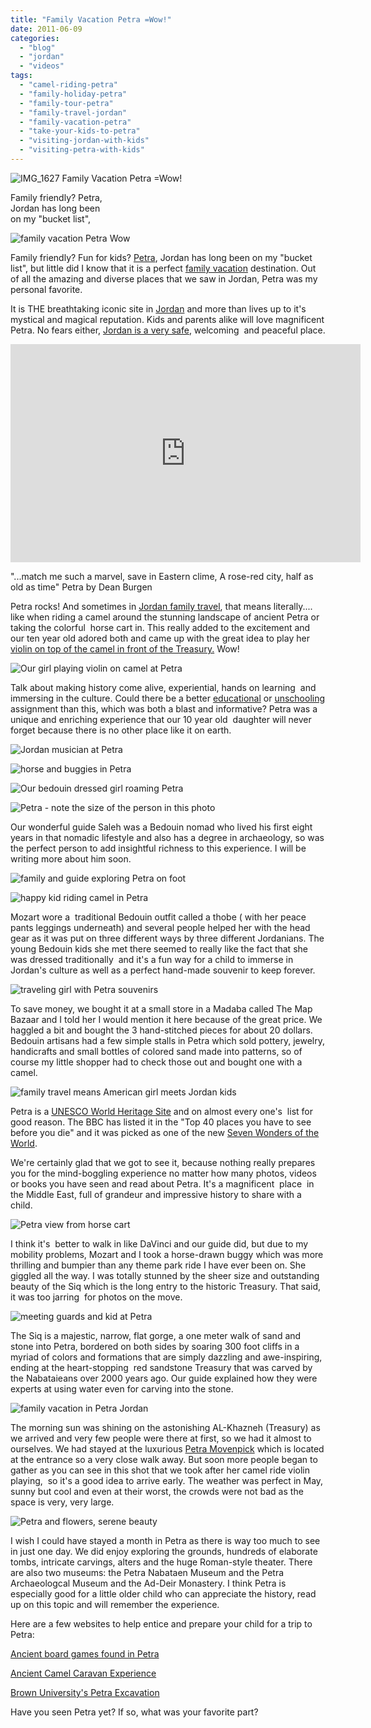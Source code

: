 ```yaml
---
title: "Family Vacation Petra =Wow!"
date: 2011-06-09
categories: 
  - "blog"
  - "jordan"
  - "videos"
tags: 
  - "camel-riding-petra"
  - "family-holiday-petra"
  - "family-tour-petra"
  - "family-travel-jordan"
  - "family-vacation-petra"
  - "take-your-kids-to-petra"
  - "visiting-jordan-with-kids"
  - "visiting-petra-with-kids"
---
```


![IMG_1627](https://pub-ac94b3f306b24c0dba4238943c97f2e1.r2.dev/6a00e5502a95078833015432e40fef970c.jpg) Family Vacation Petra =Wow!

Family friendly? Petra,  
Jordan has long been  
on my "bucket list",

<!--more-->

![family vacation Petra Wow](https://pub-ac94b3f306b24c0dba4238943c97f2e1.r2.dev/6a00e5502a9507883301538f10284a970b.jpg)

Family friendly? Fun for kids? [Petra](http://en.wikipedia.org/wiki/Petra "Petra"), Jordan has long been on my "bucket list", but little did I know that it is a perfect [family vacation](http://soultravelers3new.local/2011/05/jordan-tourismsmartest-.html#more "Jordan family vacation") destination. Out of all the amazing and diverse places that we saw in Jordan, Petra was my personal favorite.  
  
It is THE breathtaking iconic site in [Jordan](http://en.wikipedia.org/wiki/Jordan "Jordan") and more than lives up to it's mystical and magical reputation. Kids and parents alike will love magnificent Petra. No fears either, [Jordan is a very safe](http://soultravelers3new.local/2011/05/jordan-family-travel-is-it-safe.html "jordan is safe for family travel"), welcoming  and peaceful place.  
  
  

<iframe src="http://www.youtube.com/embed/Vobwwib8dic?rel=0" frameborder="0" height="349" width="560"></iframe>

  
  
"...match me such a marvel, save in Eastern clime, A rose-red city, half as old as time" Petra by Dean Burgen  
  
Petra rocks! And sometimes in [Jordan family travel](http://soultravelers3new.local/2011/06/cooking-at-four-seasons-amman.html "jordan family travel"), that means literally.... like when riding a camel around the stunning landscape of ancient Petra or taking the colorful  horse cart in. This really added to the excitement and our ten year old adored both and came up with the great idea to play her [violin on top of the camel in front of the Treasury.](http://www.youtube.com/watch?v=Vobwwib8dic "girl on camel playing violin in Petra ") Wow!  
  
![Our girl playing violin on camel at Petra](https://pub-ac94b3f306b24c0dba4238943c97f2e1.r2.dev/6a00e5502a95078833014e8903cab8970d.jpg)  
  
  
  
Talk about making history come alive, experiential, hands on learning  and immersing in the culture. Could there be a better [educational](http://soultravelers3new.local/2010/03/long-term-family-travel-homeschool-roadschool-world-school-digitalnomad-lifestyle-design-virtual-.html "education while traveling") or [unschooling](http://soultravelers3new.local/2010/04/family-travel-homeschool-education-global-students-lifestyle-design-location-independent-4hww-around.html "unschooling travel") assignment than this, which was both a blast and informative? Petra was a unique and enriching experience that our 10 year old  daughter will never forget because there is no other place like it on earth.  
  
![Jordan musician at Petra](https://pub-ac94b3f306b24c0dba4238943c97f2e1.r2.dev/6a00e5502a95078833015432e45950970c.jpg)  
  
  
  
![horse and buggies in Petra](https://pub-ac94b3f306b24c0dba4238943c97f2e1.r2.dev/6a00e5502a95078833014e89045268970d.jpg)

![Our bedouin dressed girl roaming Petra](https://pub-ac94b3f306b24c0dba4238943c97f2e1.r2.dev/6a00e5502a95078833014e890457ac970d.jpg)

![Petra - note the size of the person in this photo](https://pub-ac94b3f306b24c0dba4238943c97f2e1.r2.dev/6a00e5502a95078833015432e454af970c.jpg)

Our wonderful guide Saleh was a Bedouin nomad who lived his first eight years in that nomadic lifestyle and also has a degree in archaeology, so was the perfect person to add insightful richness to this experience. I will be writing more about him soon.  
  
![family and guide exploring Petra on foot](https://pub-ac94b3f306b24c0dba4238943c97f2e1.r2.dev/6a00e5502a95078833014e8904a64c970d.jpg)

![happy kid riding camel in Petra](https://pub-ac94b3f306b24c0dba4238943c97f2e1.r2.dev/6a00e5502a95078833015432e4cc57970c.jpg)  
  
  
  
  
Mozart wore a  traditional Bedouin outfit called a thobe ( with her peace pants leggings underneath) and several people helped her with the head gear as it was put on three different ways by three different Jordanians. The young Bedouin kids she met there seemed to really like the fact that she was dressed traditionally  and it's a fun way for a child to immerse in Jordan's culture as well as a perfect hand-made souvenir to keep forever.  
  
![traveling girl with Petra souvenirs ](https://pub-ac94b3f306b24c0dba4238943c97f2e1.r2.dev/6a00e5502a95078833014e8904a8c2970d.jpg)  
  
  
  
To save money, we bought it at a small store in a Madaba called The Map Bazaar and I told her I would mention it here because of the great price. We haggled a bit and bought the 3 hand-stitched pieces for about 20 dollars. Bedouin artisans had a few simple stalls in Petra which sold pottery, jewelry, handicrafts and small bottles of colored sand made into patterns, so of course my little shopper had to check those out and bought one with a camel.  
  
  
![family travel means American girl meets Jordan kids](https://pub-ac94b3f306b24c0dba4238943c97f2e1.r2.dev/6a00e5502a95078833014e8904503f970d.jpg)  
  
  
  
Petra is a [UNESCO World Heritage Site](http://www.unesco.org/new/en/unesco/ "UNesco") and on almost every one's  list for good reason. The BBC has listed it in the "Top 40 places you have to see before you die" and it was picked as one of the new [Seven Wonders of the World](http://en.wikipedia.org/wiki/New_Seven_Wonders_of_the_World "7 wonders of the world").  
  
We're certainly glad that we got to see it, because nothing really prepares you for the mind-boggling experience no matter how many photos, videos or books you have seen and read about Petra. It's a magnificent  place  in the Middle East, full of grandeur and impressive history to share with a child.  
  
![Petra view from horse cart](https://pub-ac94b3f306b24c0dba4238943c97f2e1.r2.dev/6a00e5502a95078833014e8904cbdd970d.jpg)  
  
I think it's  better to walk in like DaVinci and our guide did, but due to my mobility problems, Mozart and I took a horse-drawn buggy which was more thrilling and bumpier than any theme park ride I have ever been on. She giggled all the way. I was totally stunned by the sheer size and outstanding beauty of the Siq which is the long entry to the historic Treasury. That said, it was too jarring  for photos on the move.  
  
![meeting guards and kid at Petra](https://pub-ac94b3f306b24c0dba4238943c97f2e1.r2.dev/6a00e5502a9507883301538f119197970b.jpg)  
  
The Siq is a majestic, narrow, flat gorge, a one meter walk of sand and stone into Petra, bordered on both sides by soaring 300 foot cliffs in a myriad of colors and formations that are simply dazzling and awe-inspiring, ending at the heart-stopping  red sandstone Treasury that was carved by the Nabataieans over 2000 years ago. Our guide explained how they were experts at using water even for carving into the stone.

  
![family vacation in Petra Jordan](https://pub-ac94b3f306b24c0dba4238943c97f2e1.r2.dev/6a00e5502a95078833014e8904d6f2970d.jpg)  
  
  
The morning sun was shining on the astonishing AL-Khazneh (Treasury) as we arrived and very few people were there at first, so we had it almost to ourselves. We had stayed at the luxurious [Petra Movenpick](http://www.moevenpick-hotels.com/en/pub/your_hotels/worldmap/petra/overview.cfm  "movenpick petra hotel") which is located at the entrance so a very close walk away. But soon more people began to gather as you can see in this shot that we took after her camel ride violin playing,  so it's a good idea to arrive early. The weather was perfect in May, sunny but cool and even at their worst, the crowds were not bad as the space is very, very large.  
  
![Petra and flowers, serene beauty](https://pub-ac94b3f306b24c0dba4238943c97f2e1.r2.dev/6a00e5502a9507883301538f11be93970b.jpg)  
  
  
  
I wish I could have stayed a month in Petra as there is way too much to see in just one day. We did enjoy exploring the grounds, hundreds of elaborate tombs, intricate carvings, alters and the huge Roman-style theater. There are also two museums: the Petra Nabataen Museum and the Petra Archaeologcal Museum and the Ad-Deir Monastery. I think Petra is especially good for a little older child who can appreciate the history, read up on this topic and will remember the experience.  
  
Here are a few websites to help entice and prepare your child for a trip to Petra:  
  
[Ancient board games found in Petra](http://nabataea.net/gameskids.html "ancient board games found in Petra")  
  
[Ancient Camel Caravan Experience](http://nabataea.net/camelc.html "camel caravan experience")  
  
[Brown University's Petra Excavation](http://www.brown.edu/Departments/Joukowsky_Institute/Petra/ "petra excavation")  
  
  
Have you seen Petra yet? If so, what was your favorite part?
